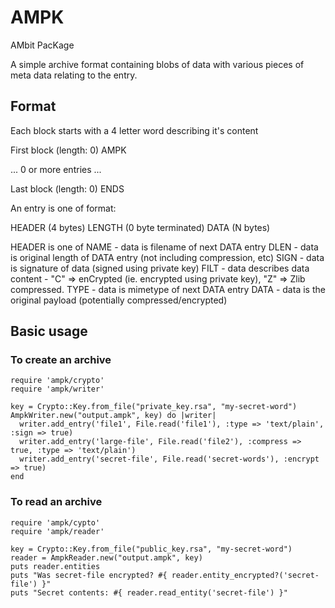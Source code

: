 # AMPK
AMbit PacKage

A simple archive format containing blobs of data with various pieces of meta data relating to the entry.

## Format

Each block starts with a 4 letter word describing it's content

First block (length: 0)
AMPK

...  0 or more entries ...

Last block (length: 0)
ENDS

An entry is one of format:

HEADER (4 bytes)
LENGTH (0 byte terminated)
DATA (N bytes)

HEADER is one of
NAME - data is filename of next DATA entry
DLEN - data is original length of DATA entry (not including compression, etc)
SIGN - data is signature of data (signed using private key)
FILT - data describes data content - "C" => enCrypted (ie. encrypted using private key), "Z" => Zlib compressed.
TYPE - data is mimetype of next DATA entry
DATA - data is the original payload (potentially compressed/encrypted)

## Basic usage

### To create an archive

    require 'ampk/crypto'
    require 'ampk/writer'

    key = Crypto::Key.from_file("private_key.rsa", "my-secret-word")
    AmpkWriter.new("output.ampk", key) do |writer|
      writer.add_entry('file1', File.read('file1'), :type => 'text/plain', :sign => true)
      writer.add_entry('large-file', File.read('file2'), :compress => true, :type => 'text/plain')
      writer.add_entry('secret-file', File.read('secret-words'), :encrypt => true)
    end


### To read an archive

    require 'ampk/cypto'
    require 'ampk/reader'
    
    key = Crypto::Key.from_file("public_key.rsa", "my-secret-word")
    reader = AmpkReader.new("output.ampk", key)
    puts reader.entities
    puts "Was secret-file encrypted? #{ reader.entity_encrypted?('secret-file') }"
    puts "Secret contents: #{ reader.read_entity('secret-file') }"

